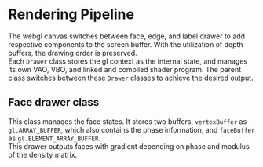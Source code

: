 # Rendering Pipeline
The webgl canvas switches between face, edge, and label drawer to add respective components to the screen buffer. With the utilization of depth buffers, the drawing order is preserved.  
Each `Drawer` class stores the gl context as the internal state, and manages its own VAO, VBO, and linked and compiled shader program. The parent class switches between these `Drawer` classes to achieve the desired output. 

## Face drawer class
This class manages the face states. It stores two buffers, `vertexBuffer` as `gl.ARRAY_BUFFER`, which also contains the phase information, and `faceBuffer` as `gl.ELEMENT_ARRAY_BUFFER`.  
This drawer outputs faces with gradient depending on phase and modulus of the density matrix.
